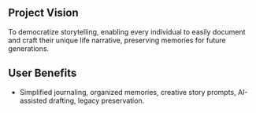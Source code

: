 ## Project Vision
To democratize storytelling, enabling every individual to easily document and craft their unique life narrative, preserving memories for future generations.
## User Benefits
- Simplified journaling, organized memories, creative story prompts, AI-assisted drafting, legacy preservation.
